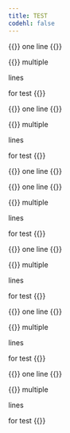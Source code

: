 ```yaml
---
title: TEST
codehl: false
---
```


{{<warning short>}}
one line
{{</warning>}}


{{<warning long>}}
multiple

lines

for test
{{</warning>}}

{{<warning short>}}
one line
{{</warning>}}


{{<danger long>}}
multiple

lines

for test
{{</danger>}}

{{<danger short>}}
one line
{{</danger>}}


{{<info short>}}
one line
{{</info>}}

{{<info long>}}
multiple

lines

for test
{{</info>}}


{{<success short>}}
one line
{{</success>}}

{{<success long>}}
multiple

lines

for test
{{</success>}}

{{<quote purple>}}
one line
{{</quote>}}

{{<quote purple>}}
multiple

lines

for test
{{</quote>}}

{{<quote orange>}}
one line
{{</quote>}}

{{<quote orange>}}
multiple

lines

for test
{{</quote>}}